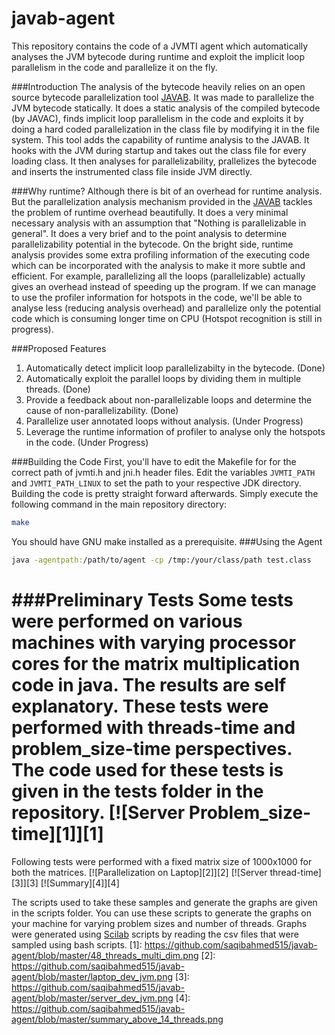 # javab-agent
This repository contains the code of a JVMTI agent which automatically analyses the JVM bytecode during runtime and exploit the implicit loop parallelism in the code and parallelize it on the fly. 

###Introduction
The analysis of the bytecode heavily relies on an open source bytecode parallelization tool [JAVAB](http://www.aartbik.com/JAVAB/). It was made to parallelize the JVM bytecode statically. It does a static analysis of the compiled bytecode (by JAVAC), finds implicit loop parallelism in the code and exploits it by doing a hard coded parallelization in the class file by modifying it in the file system. This tool adds the capability of runtime analysis to the JAVAB. It hooks with the JVM during startup and takes out the class file for every loading class. It then analyses for parallelizability, prallelizes the bytecode and inserts the instrumented class file inside JVM directly.

###Why runtime?
Although there is bit of an overhead for runtime analysis. But the parallelization analysis mechanism provided in the [JAVAB](http://www.aartbik.com/JAVAB/) tackles the problem of runtime overhead beautifully. It does a very minimal necessary analysis with an assumption that "Nothing is parallelizable in general". It does a very brief and to the point analysis to determine parallelizability potential in the bytecode. 
On the bright side, runtime analysis provides some extra profiling information of the executing code which can be incorporated with the analysis to make it more subtle and efficient. For example, parallelizing all the loops (parallelizable) actually gives an overhead instead of speeding up the program. If we can manage to use the profiler information for hotspots in the code, we'll be able to analyse less (reducing analysis overhead) and parallelize only the potential code which is consuming longer time on CPU (Hotspot recognition is still in progress).

###Proposed Features
1. Automatically detect implicit loop parallelizabilty in the bytecode. (Done)
2. Automatically exploit the parallel loops by dividing them in multiple threads. (Done)
3. Provide a feedback about non-parallelizable loops and determine the cause of non-parallelizability. (Done)
4. Parallelize user annotated loops without analysis. (Under Progress)
5. Leverage the runtime information of profiler to analyse only the hotspots in the code. (Under Progress)

###Building the Code
First, you'll have to edit the Makefile for for the correct path of jvmti.h and jni.h header files. Edit the variables `JVMTI_PATH` and `JVMTI_PATH_LINUX` to set the path to your respective JDK directory.
Building the code is pretty straight forward afterwards. Simply execute the following command in the main repository directory:
```Bash
make
```
You should have GNU make installed as a prerequisite.
###Using the Agent
```Bash
java -agentpath:/path/to/agent -cp /tmp:/your/class/path test.class
```
###Preliminary Tests
Some tests were performed on various machines with varying processor cores for the matrix multiplication code in java. The results are self explanatory. These tests were performed with threads-time and problem_size-time perspectives.
The code used for these tests is given in the tests folder in the repository.
[![Server Problem_size-time][1]][1]
===========================
Following tests were performed with a fixed matrix size of 1000x1000 for both the matrices.
[![Parallelization on Laptop][2]][2]
[![Server thread-time][3]][3]
[![Summary][4]][4]

The scripts used to take these samples and generate the graphs are given in the scripts folder. You can use these scripts to generate the graphs on your machine for varying problem sizes and number of threads. Graphs were generated using [Scilab](https://www.scilab.org/) scripts by reading the csv files that were sampled using bash scripts.
[1]: https://github.com/saqibahmed515/javab-agent/blob/master/48_threads_multi_dim.png
[2]: https://github.com/saqibahmed515/javab-agent/blob/master/laptop_dev_jvm.png
[3]: https://github.com/saqibahmed515/javab-agent/blob/master/server_dev_jvm.png
[4]: https://github.com/saqibahmed515/javab-agent/blob/master/summary_above_14_threads.png
